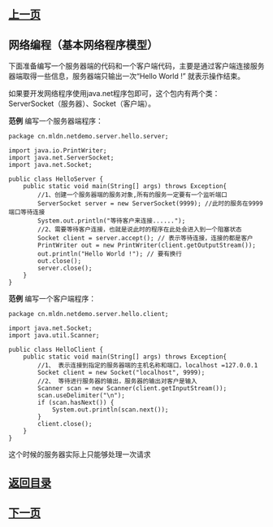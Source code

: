 ## [上一页](course116)
##  网络编程（基本网络程序模型）

下面准备编写一个服务器端的代码和一个客户端代码，主要是通过客户端连接服务器端取得一些信息，服务器端只输出一次“Hello World !” 就表示操作结束。

如果要开发网络程序使用java.net程序包即可，这个包内有两个类：ServerSocket（服务器）、Socket（客户端）。

**范例** 编写一个服务器端程序：

	package cn.mldn.netdemo.server.hello.server;
	
	import java.io.PrintWriter;
	import java.net.ServerSocket;
	import java.net.Socket;
	
	public class HelloServer {
		public static void main(String[] args) throws Exception{
			//1、创建一个服务器端的服务对象,所有的服务一定要有一个监听端口
			ServerSocket server = new ServerSocket(9999); //此时的服务在9999端口等待连接
			System.out.println("等待客户来连接......");
			//2、需要等待客户连接，也就是说此时的程序在此处会进入到一个阻塞状态
			Socket client = server.accept(); // 表示等待连接，连接的都是客户
			PrintWriter out = new PrintWriter(client.getOutputStream());
			out.println("Hello World !"); // 要有换行
			out.close();
			server.close();
		}
	}

**范例** 编写一个客户端程序：

	package cn.mldn.netdemo.server.hello.client;
	
	import java.net.Socket;
	import java.util.Scanner;
	
	public class HelloClient {
		public static void main(String[] args) throws Exception{
			//1、 表示连接到指定的服务器端的主机名称和端口，localhost =127.0.0.1
			Socket client = new Socket("localhost", 9999);
			//2、 等待进行服务器的输出，服务器的输出对客户是输入
			Scanner scan = new Scanner(client.getInputStream());
			scan.useDelimiter("\n");
			if (scan.hasNext()) {
				System.out.println(scan.next());
			}
			client.close();
		}
	}
这个时候的服务器实际上只能够处理一次请求




## [返回目录](https://wuchengcheng110120.github.io/aliyunjava3/list)
## [下一页](course118)
